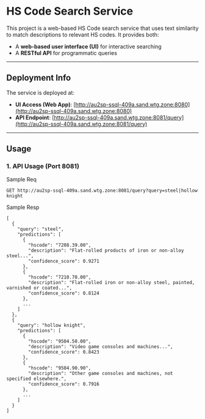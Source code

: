 <!--
 * @Author: Puffrora
 * @Date: 2025-09-22 15:48:12
 * @LastEditors: Puffrora
 * @LastEditTime: 2025-09-23 09:37:57
-->
# HS Code Search Service

This project is a web-based HS Code search service that uses text similarity to match descriptions to relevant HS codes. It provides both:

- A **web-based user interface (UI)** for interactive searching
- A **RESTful API** for programmatic queries

---

## Deployment Info

The service is deployed at:

- **UI Access (Web App)**: [http://au2sp-ssql-409a.sand.wtg.zone:8080](http://au2sp-ssql-409a.sand.wtg.zone:8080)  
- **API Endpoint**: [http://au2sp-ssql-409a.sand.wtg.zone:8081/query](http://au2sp-ssql-409a.sand.wtg.zone:8081/query)

---

## Usage

### 1. API Usage (Port 8081)

Sample Req
```
GET http://au2sp-ssql-409a.sand.wtg.zone:8081/query?query=steel|hollow knight
```

Sample Resp
```
[
  {
    "query": "steel",
    "predictions": [
      {
        "hscode": "7208.39.00",
        "description": "Flat-rolled products of iron or non-alloy steel...",
        "confidence_score": 0.9271
      },
      {
        "hscode": "7210.70.00",
        "description": "Flat-rolled iron or non-alloy steel, painted, varnished or coated...",
        "confidence_score": 0.8124
      },
      ...
    ]
  },
  {
    "query": "hollow knight",
    "predictions": [
      {
        "hscode": "9504.50.00",
        "description": "Video game consoles and machines...",
        "confidence_score": 0.8423
      },
      {
        "hscode": "9504.90.90",
        "description": "Other game consoles and machines, not specified elsewhere.",
        "confidence_score": 0.7916
      },
      ...
    ]
  }
]
```
